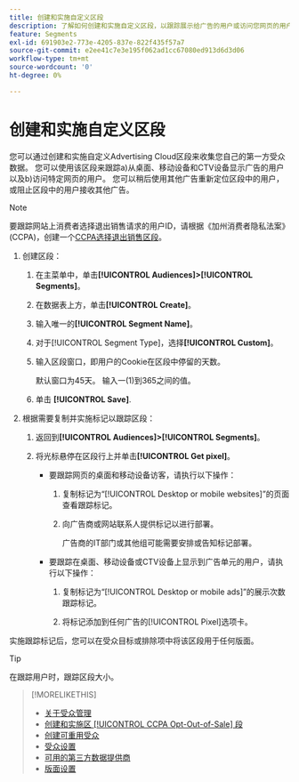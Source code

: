 ```yaml
---
title: 创建和实施自定义区段
description: 了解如何创建和实施自定义区段，以跟踪展示给广告的用户或访问您网页的用户。
feature: Segments
exl-id: 691903e2-773e-4205-837e-822f435f57a7
source-git-commit: e2ee41c7e3e195f062ad1cc67080ed913d6d3d06
workflow-type: tm+mt
source-wordcount: '0'
ht-degree: 0%

---
```


# 创建和实施自定义区段

您可以通过创建和实施自定义Advertising Cloud区段来收集您自己的第一方受众数据。 您可以使用该区段来跟踪a)从桌面、移动设备和CTV设备显示广告的用户以及b)访问特定网页的用户。 您可以稍后使用其他广告重新定位区段中的用户，或阻止区段中的用户接收其他广告。

>[!NOTE]
>
>要跟踪网站上消费者选择退出销售请求的用户ID，请根据《加州消费者隐私法案》(CCPA)，创建一个[CCPA选择退出销售区段](ccpa-opt-out-segment-create.md)。

1. 创建区段：

   1. 在主菜单中，单击&#x200B;**[!UICONTROL Audiences]>[!UICONTROL Segments]**。

   1. 在数据表上方，单击&#x200B;**[!UICONTROL Create]**。

   1. 输入唯一的&#x200B;**[!UICONTROL Segment Name]**。

   1. 对于[!UICONTROL Segment Type]，选择&#x200B;**[!UICONTROL Custom]**。

   1. 输入区段窗口，即用户的Cookie在区段中停留的天数。

      默认窗口为45天。 输入一(1)到365之间的值。

   1. 单击 **[!UICONTROL Save]**.

1. 根据需要复制并实施标记以跟踪区段：

   1. 返回到&#x200B;**[!UICONTROL Audiences]>[!UICONTROL Segments]**。

   2. 将光标悬停在区段行上并单击&#x200B;**[!UICONTROL Get pixel]**。

      * 要跟踪网页的桌面和移动设备访客，请执行以下操作：

         1. 复制标记为“[!UICONTROL Desktop or mobile websites]”的页面查看跟踪标记。

         1. 向广告商或网站联系人提供标记以进行部署。

            广告商的IT部门或其他组可能需要安排或告知标记部署。
      * 要跟踪在桌面、移动设备或CTV设备上显示到广告单元的用户，请执行以下操作：

         1. 复制标记为“[!UICONTROL Desktop or mobile ads]”的展示次数跟踪标记。

         1. 将标记添加到任何广告的[!UICONTROL Pixel]选项卡。<!-- I'll add cross-reference to ad settings later. -->


实施跟踪标记后，您可以在受众目标或排除项中将该区段用于任何版面。

>[!TIP]
>
>在跟踪用户时，跟踪区段大小。

>[!MORELIKETHIS]
>
>* [关于受众管理](audience-about.md)
>* [创建和实施区 [!UICONTROL CCPA Opt-Out-of-Sale] 段](ccpa-opt-out-segment-create.md)
>* [创建可重用受众](reusable-audience-create.md)
>* [受众设置](audience-settings.md)
>* [可用的第三方数据提供商](third-party-data-providers.md)
>* [版面设置](/help/dsp/campaign-management/placements/placement-settings.md)

<!-- I'll add x-ref to ad settings later.-->
